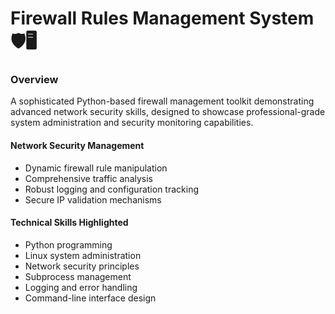 # Firewall Rules Management System 🛡️🖥️

### Overview
A sophisticated Python-based firewall management toolkit demonstrating advanced network security skills, designed to showcase professional-grade system administration and security monitoring capabilities.

#### Network Security Management
- Dynamic firewall rule manipulation
- Comprehensive traffic analysis
- Robust logging and configuration tracking
- Secure IP validation mechanisms

#### Technical Skills Highlighted
- Python programming
- Linux system administration
- Network security principles
- Subprocess management
- Logging and error handling
- Command-line interface design
